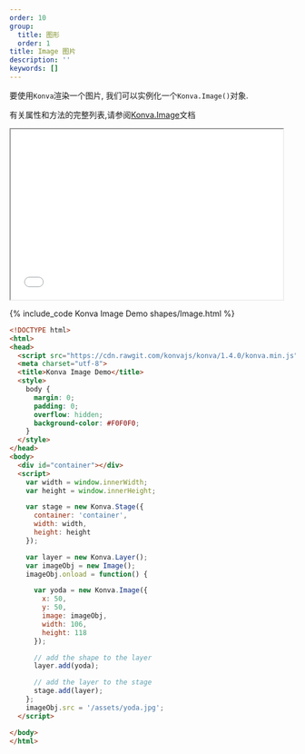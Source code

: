 ```yaml
---
order: 10
group:
  title: 图形
  order: 1
title: Image 图片
description: ''
keywords: []
---
```

要使用`Konva`渲染一个图片, 我们可以实例化一个`Konva.Image()`对象.

有关属性和方法的完整列表,请参阅[Konva.Image](https://konvajs.github.io/api/Konva.Image.html)文档

<iframe src="/downloads/code/shapes/Image.html" style="width: 50vw;height:300px;"></iframe>


{% include_code Konva Image Demo shapes/Image.html %}

```html
<!DOCTYPE html>
<html>
<head>
  <script src="https://cdn.rawgit.com/konvajs/konva/1.4.0/konva.min.js"></script>
  <meta charset="utf-8">
  <title>Konva Image Demo</title>
  <style>
    body {
      margin: 0;
      padding: 0;
      overflow: hidden;
      background-color: #F0F0F0;
    }
  </style>
</head>
<body>
  <div id="container"></div>
  <script>
    var width = window.innerWidth;
    var height = window.innerHeight;

    var stage = new Konva.Stage({
      container: 'container',
      width: width,
      height: height
    });

    var layer = new Konva.Layer();
    var imageObj = new Image();
    imageObj.onload = function() {

      var yoda = new Konva.Image({
        x: 50,
        y: 50,
        image: imageObj,
        width: 106,
        height: 118
      });

      // add the shape to the layer
      layer.add(yoda);

      // add the layer to the stage
      stage.add(layer);
    };
    imageObj.src = '/assets/yoda.jpg';
  </script>

</body>
</html>
```